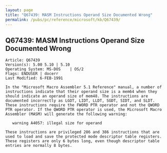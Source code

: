 ```yaml
---
layout: page
title: "Q67439: MASM Instructions Operand Size Documented Wrong"
permalink: /pubs/pc/reference/microsoft/kb/Q67439/
---
```


## Q67439: MASM Instructions Operand Size Documented Wrong

	Article: Q67439
	Version(s): 5.00 5.10 | 5.10
	Operating System: MS-DOS    | OS/2
	Flags: ENDUSER | docerr
	Last Modified: 6-FEB-1991
	
	In the "Microsoft Macro Assembler 5.1 Reference" manual, a number of
	instructions indicate that their operand size is a mem64 when they
	should indicate an operand size of mem48. The instructions are
	documented incorrectly as LGDT, LIDT, LLDT, SGDT, SIDT, and SLDT.
	These instructions require the FWORD PTR operator and not the QWORD
	PTR operator. If the QWORD PTR operator is used, the Microsoft Macro
	Assembler (MASM) will generate the following warning:
	
	   warning A4057: illegal size for operand
	
	These instructions are privileged 286 and 386 instructions that are
	used to load and save the protected mode descriptor table registers.
	These registers are only 6 bytes long, even though descriptor table
	entries are normally 8 bytes.
